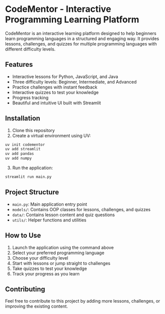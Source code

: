 # CodeMentor - Interactive Programming Learning Platform

CodeMentor is an interactive learning platform designed to help beginners learn programming languages in a structured and engaging way. It provides lessons, challenges, and quizzes for multiple programming languages with different difficulty levels.

## Features

- Interactive lessons for Python, JavaScript, and Java
- Three difficulty levels: Beginner, Intermediate, and Advanced
- Practice challenges with instant feedback
- Interactive quizzes to test your knowledge
- Progress tracking
- Beautiful and intuitive UI built with Streamlit

## Installation

1. Clone this repository
2. Create a virtual environment using UV:
```bash
uv init codementor
uv add streamlit
uv add pandas
uv add numpy
```

3. Run the application:
```bash
streamlit run main.py
```

## Project Structure

- `main.py`: Main application entry point
- `models/`: Contains OOP classes for lessons, challenges, and quizzes
- `data/`: Contains lesson content and quiz questions
- `utils/`: Helper functions and utilities

## How to Use

1. Launch the application using the command above
2. Select your preferred programming language
3. Choose your difficulty level
4. Start with lessons or jump straight to challenges
5. Take quizzes to test your knowledge
6. Track your progress as you learn

## Contributing

Feel free to contribute to this project by adding more lessons, challenges, or improving the existing content. 